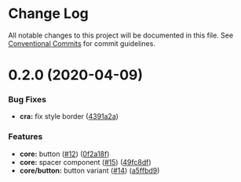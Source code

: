 # Change Log

All notable changes to this project will be documented in this file.
See [Conventional Commits](https://conventionalcommits.org) for commit guidelines.

# 0.2.0 (2020-04-09)

### Bug Fixes

- **cra:** fix style border ([4391a2a](https://github.com/evilfactorylabs/anggun/commit/4391a2abe24183f2ba5a760f082e58860872ce4f))

### Features

- **core:** button ([#12](https://github.com/evilfactorylabs/anggun/issues/12)) ([0f2a18f](https://github.com/evilfactorylabs/anggun/commit/0f2a18f3d3546234a7d5351224e798f404dc1c19))
- **core:** spacer component ([#15](https://github.com/evilfactorylabs/anggun/issues/15)) ([49fc8df](https://github.com/evilfactorylabs/anggun/commit/49fc8df89ed1bd78c45f5cc2bdc0212c7bdbb657))
- **core/button:** button variant ([#14](https://github.com/evilfactorylabs/anggun/issues/14)) ([a5ffbd9](https://github.com/evilfactorylabs/anggun/commit/a5ffbd9e5057a5d6ec0d5325d2a4d6225eda40c5))
